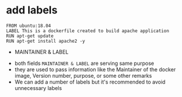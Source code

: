 # add labels

```
FROM ubuntu:18.04
LABEL This is a dockerfile created to build apache application
RUN apt-get update
RUN apt-get install apache2 -y
```

* MAINTAINER & LABEL
- both fields `MAINTAINER & LABEL` are serving same purpose
- they are used to pass information like the Maintainer of the docker image, Version number, purpose, or some other remarks
- We can add a number of labels but it's recommended to avoid unnecessary labels
